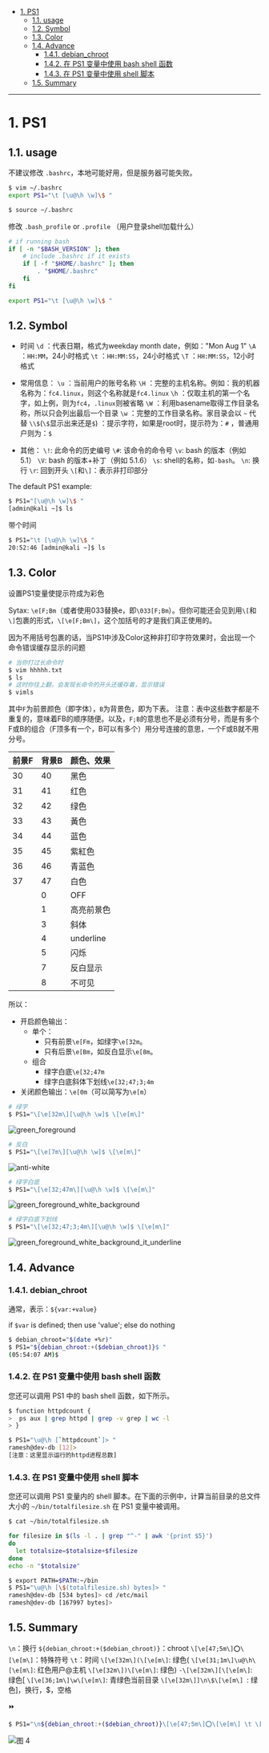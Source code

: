 - [1. PS1](#1-ps1)
  - [1.1. usage](#11-usage)
  - [1.2. Symbol](#12-symbol)
  - [1.3. Color](#13-color)
  - [1.4. Advance](#14-advance)
    - [1.4.1. debian\_chroot](#141-debian_chroot)
    - [1.4.2. 在 PS1 变量中使用 bash shell 函数](#142-在-ps1-变量中使用-bash-shell-函数)
    - [1.4.3. 在 PS1 变量中使用 shell 脚本](#143-在-ps1-变量中使用-shell-脚本)
  - [1.5. Summary](#15-summary)
---
# 1. PS1

## 1.1. usage

不建议修改 `.bashrc`，本地可能好用，但是服务器可能失败。
```bash
$ vim ~/.bashrc
export PS1="\t [\u@\h \w]\$ "

$ source ~/.bashrc
```

修改 `.bash_profile` or `.profile` （用户登录shell加载什么）

```bash
# if running bash
if [ -n "$BASH_VERSION" ]; then
    # include .bashrc if it exists
    if [ -f "$HOME/.bashrc" ]; then
        . "$HOME/.bashrc"
    fi
fi

export PS1="\t [\u@\h \w]\$ "
```

## 1.2. Symbol

- 时间
`\d` ：代表日期，格式为weekday month date，例如："Mon Aug 1" 
`\A` ：`HH:MM`，24小时格式
`\t` ：`HH:MM:SS`，24小时格式
`\T` ：`HH:MM:SS`，12小时格式

- 常用信息：
`\u` ：当前用户的账号名称
`\H` ：完整的主机名称。例如：我的机器名称为：`fc4.linux`，则这个名称就是`fc4.linux` 
`\h` ：仅取主机的第一个名字，如上例，则为`fc4`，`.linux`则被省略
`\W` ：利用basename取得工作目录名称，所以只会列出最后一个目录 
`\w` ：完整的工作目录名称。家目录会以 `~` 代替 
`\\$`(`\$`显示出来还是`$`) ：提示字符，如果是root时，提示符为：`#` ，普通用户则为：`$`

- 其他：
`\!`: 此命令的历史编号
`\#`: 该命令的命令号
`\v`: bash 的版本（例如 5.1）
`\V`: bash 的版本+补丁（例如 5.1.6）
`\s`: shell的名称，如`-bash`。
`\n`: 换行
`\r`: 回到开头
`\[`和`\]`：表示非打印部分


The default PS1 example:
```bash
$ PS1="[\u@\h \w]\$ "
[admin@kali ~]$ ls
```
带个时间
```bash
$ PS1="\t [\u@\h \w]\$ "
20:52:46 [admin@kali ~]$ ls
```


## 1.3. Color
设置PS1变量使提示符成为彩色

Sytax: `\e[F;Bm`（或者使用033替换e，即`\033[F;Bm`）。但你可能还会见到用`\[`和`\]`包裹的形式，`\[\e[F;Bm\]`，这个加括号的才是我们真正使用的。

因为不用括号包裹的话，当PS1中涉及Color这种非打印字符效果时，会出现一个命令错误缓存显示的问题
```bash
# 当你打过长命令时
$ vim hhhhh.txt
$ ls
# 这时你往上翻，会发现长命令的开头还缓存着，显示错误
$ vimls
```

其中`F`为前景颜色（即字体），`B`为背景色，即为下表。
注意：表中这些数字都是不重复的，意味着FB的顺序随便。以及，`F;B`的意思也不是必须有分号，而是有多个F或B的组合（F顶多有一个，B可以有多个）用分号连接的意思，一个F或B就不用分号。

|前景F |背景B |颜色、效果|
|-|-|-|
|30 |40 |黑色|
|31 |41 |红色|
|32 |42 |绿色|
|33 |43 |黃色|
|34 |44 |蓝色|
|35 |45 |紫紅色|
|36 |46 |青蓝色|
|37 |47 |白色|
||0 |OFF|
||1 |高亮前景色|
||3 |斜体|
||4 |underline|
||5 |闪烁|
||7 |反白显示|
||8 |不可见|


所以：

- 开启颜色输出：
  - 单个：
    - 只有前景`\e[Fm`，如绿字`\e[32m`。
    - 只有后景`\e[Bm`，如反白显示`\e[8m`。
  - 组合
    - 绿字白底`\e[32;47m`
    - 绿字白底斜体下划线`\e[32;47;3;4m`
- 关闭颜色输出：`\e[0m`（可以简写为`\e[m`）



```bash
# 绿字
$ PS1="\[\e[32m\][\u@\h \w]$ \[\e[m\]"
```
![green_foreground](https://cdn.jsdelivr.net/gh/sword4869/pic1@main/images/202406231911570.jpg)

```bash
# 反白
$ PS1="\[\e[7m\][\u@\h \w]$ \[\e[m\]"
```
![anti-white](https://cdn.jsdelivr.net/gh/sword4869/pic1@main/images/202406231909271.jpg)

```bash
# 绿字白底
$ PS1="\[\e[32;47m\][\u@\h \w]$ \[\e[m\]"
```
![green_foreground_white_background](https://cdn.jsdelivr.net/gh/sword4869/pic1@main/images/202406231911571.jpg)

```bash
# 绿字白底下划线
$ PS1="\[\e[32;47;3;4m\][\u@\h \w]$ \[\e[m\]"
```
![green_foreground_white_background_it_underline](https://cdn.jsdelivr.net/gh/sword4869/pic1@main/images/202406231911572.jpg)

## 1.4. Advance
### 1.4.1. debian_chroot

通常，表示：`${var:+value}`

if `$var` is defined; then use 'value'; else do nothing
```bash
$ debian_chroot="$(date +%r)"  
$ PS1="${debian_chroot:+($debian_chroot)}$ "
(05:54:07 AM)$
```


### 1.4.2. 在 PS1 变量中使用 bash shell 函数
您还可以调用 PS1 中的 bash shell 函数，如下所示。
```bash
$ function httpdcount {
>  ps aux | grep httpd | grep -v grep | wc -l
> }

$ PS1="\u@\h [`httpdcount`]> "
ramesh@dev-db [12]>
[注意：这里显示运行的httpd进程总数]
```
### 1.4.3. 在 PS1 变量中使用 shell 脚本
您还可以调用 PS1 变量内的 shell 脚本。在下面的示例中，计算当前目录的总文件大小的 `~/bin/totalfilesize.sh` 在 PS1 变量中被调用。
```bash
$ cat ~/bin/totalfilesize.sh

for filesize in $(ls -l . | grep "^-" | awk '{print $5}')
do
  let totalsize=$totalsize+$filesize
done
echo -n "$totalsize"

$ export PATH=$PATH:~/bin
$ PS1="\u@\h [\$(totalfilesize.sh) bytes]> "
ramesh@dev-db [534 bytes]> cd /etc/mail
ramesh@dev-db [167997 bytes]>
```

## 1.5. Summary

`\n`：换行
`${debian_chroot:+($debian_chroot)}`：chroot
`\[\e[47;5m\]⭕\[\e[m\]`：特殊符号
` \t `：时间
`\[\e[32m\](\[\e[m\]`: 绿色(
`\[\e[31;1m\]\u@\h\[\e[m\]`: 红色用户@主机
`\[\e[32m\])\[\e[m\]`: 绿色)
`-\[\e[32m\][\[\e[m\]`: 绿色[
`\[\e[36;1m\]\w\[\e[m\]`: 青绿色当前目录
`\[\e[32m\]]\n\$\[\e[m\] `: 绿色]，换行，$，空格

⏩

```bash
$ PS1="\n${debian_chroot:+($debian_chroot)}\[\e[47;5m\]⭕\[\e[m\] \t \[\e[32m\](\[\e[m\]\[\e[31;1m\]\u@\h\[\e[m\]\[\e[32m\])\[\e[m\]-\[\e[32m\][\[\e[m\]\[\e[36;1m\]\w\[\e[m\]\[\e[32m\]]\n\$\[\e[m\] "
```
![图 4](https://cdn.jsdelivr.net/gh/sword4869/pic1@main/images/202406231910641.png)  
